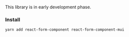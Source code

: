 This library is in early development phase.

### Install

```
yarn add react-form-component react-form-component-mui
```
